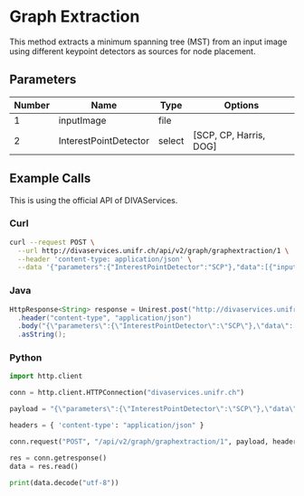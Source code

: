 # Graph Extraction
This method extracts a minimum spanning tree (MST) from an input image using different keypoint detectors as sources for node placement.


## Parameters

| Number | Name | Type | Options |
| ------ | -----| ------ | ----- |
| 1 | inputImage | file | 
| 2 | InterestPointDetector | select | [SCP, CP, Harris, DOG]  
## Example Calls
This is using the official API of DIVAServices.

### Curl
``` bash
curl --request POST \
  --url http://divaservices.unifr.ch/api/v2/graph/graphextraction/1 \
  --header 'content-type: application/json' \
  --data '{"parameters":{"InterestPointDetector":"SCP"},"data":[{"inputImage": "test/input0.jpg"}]}'
```
### Java
``` java
HttpResponse<String> response = Unirest.post("http://divaservices.unifr.ch/api/v2/graph/graphextraction/1")
  .header("content-type", "application/json")
  .body("{\"parameters\":{\"InterestPointDetector\":\"SCP\"},\"data\":[{\"inputImage\": \"test/input0.jpg\"}]}")
  .asString();
```

### Python
``` python
import http.client

conn = http.client.HTTPConnection("divaservices.unifr.ch")

payload = "{\"parameters\":{\"InterestPointDetector\":\"SCP\"},\"data\":[{\"inputImage\": \"test/input0.jpg\"}]}"

headers = { 'content-type': "application/json" }

conn.request("POST", "/api/v2/graph/graphextraction/1", payload, headers)

res = conn.getresponse()
data = res.read()

print(data.decode("utf-8"))
```